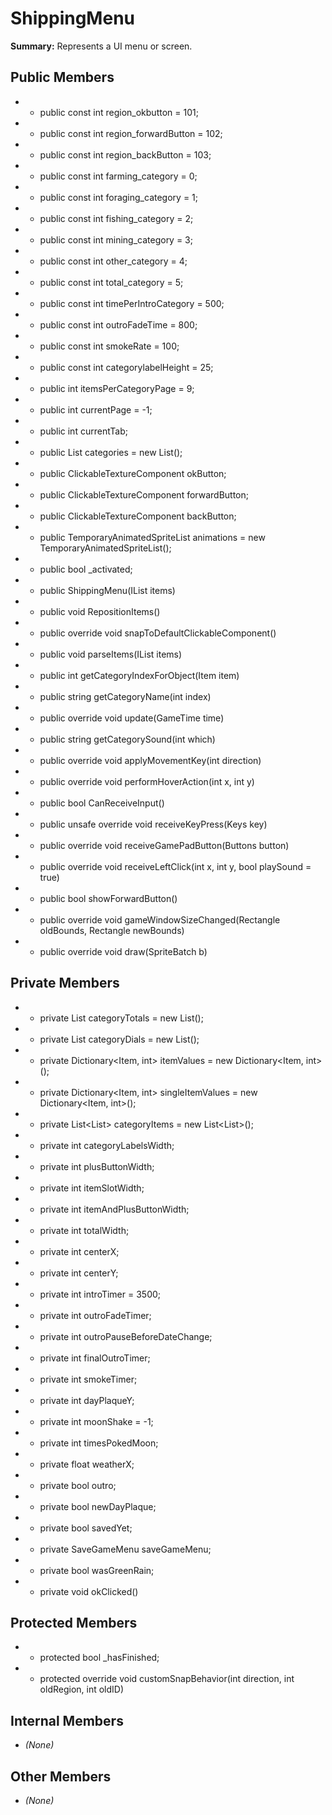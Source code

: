 # ShippingMenu

**Summary:** Represents a UI menu or screen.

## Public Members
- - public const int region_okbutton = 101;
- - public const int region_forwardButton = 102;
- - public const int region_backButton = 103;
- - public const int farming_category = 0;
- - public const int foraging_category = 1;
- - public const int fishing_category = 2;
- - public const int mining_category = 3;
- - public const int other_category = 4;
- - public const int total_category = 5;
- - public const int timePerIntroCategory = 500;
- - public const int outroFadeTime = 800;
- - public const int smokeRate = 100;
- - public const int categorylabelHeight = 25;
- - public int itemsPerCategoryPage = 9;
- - public int currentPage = -1;
- - public int currentTab;
- - public List<ClickableTextureComponent> categories = new List<ClickableTextureComponent>();
- - public ClickableTextureComponent okButton;
- - public ClickableTextureComponent forwardButton;
- - public ClickableTextureComponent backButton;
- - public TemporaryAnimatedSpriteList animations = new TemporaryAnimatedSpriteList();
- - public bool _activated;
- - public ShippingMenu(IList<Item> items)
- - public void RepositionItems()
- - public override void snapToDefaultClickableComponent()
- - public void parseItems(IList<Item> items)
- - public int getCategoryIndexForObject(Item item)
- - public string getCategoryName(int index)
- - public override void update(GameTime time)
- - public string getCategorySound(int which)
- - public override void applyMovementKey(int direction)
- - public override void performHoverAction(int x, int y)
- - public bool CanReceiveInput()
- - public unsafe override void receiveKeyPress(Keys key)
- - public override void receiveGamePadButton(Buttons button)
- - public override void receiveLeftClick(int x, int y, bool playSound = true)
- - public bool showForwardButton()
- - public override void gameWindowSizeChanged(Rectangle oldBounds, Rectangle newBounds)
- - public override void draw(SpriteBatch b)

## Private Members
- - private List<int> categoryTotals = new List<int>();
- - private List<MoneyDial> categoryDials = new List<MoneyDial>();
- - private Dictionary<Item, int> itemValues = new Dictionary<Item, int>();
- - private Dictionary<Item, int> singleItemValues = new Dictionary<Item, int>();
- - private List<List<Item>> categoryItems = new List<List<Item>>();
- - private int categoryLabelsWidth;
- - private int plusButtonWidth;
- - private int itemSlotWidth;
- - private int itemAndPlusButtonWidth;
- - private int totalWidth;
- - private int centerX;
- - private int centerY;
- - private int introTimer = 3500;
- - private int outroFadeTimer;
- - private int outroPauseBeforeDateChange;
- - private int finalOutroTimer;
- - private int smokeTimer;
- - private int dayPlaqueY;
- - private int moonShake = -1;
- - private int timesPokedMoon;
- - private float weatherX;
- - private bool outro;
- - private bool newDayPlaque;
- - private bool savedYet;
- - private SaveGameMenu saveGameMenu;
- - private bool wasGreenRain;
- - private void okClicked()

## Protected Members
- - protected bool _hasFinished;
- - protected override void customSnapBehavior(int direction, int oldRegion, int oldID)

## Internal Members
- *(None)*

## Other Members
- *(None)*
